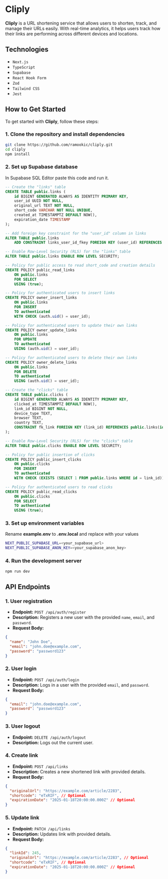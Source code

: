 # Cliply

**Cliply** is a URL shortening service that allows users to shorten, track, and manage their URLs easily. With real-time analytics, it helps users track how their links are performing across different devices and locations.

## Technologies

- `Next.js`
- `TypeScript`
- `Supabase`
- `React Hook Form`
- `Zod`
- `Tailwind CSS`
- `Jest`

## How to Get Started

To get started with **Cliply**, follow these steps:

### 1. Clone the repository and install dependencies

```bash
git clone https://github.com/ramookic/cliply.git
cd cliply
npm install
```

### 2. Set up Supabase database

In Supabase SQL Editor paste this code and run it.

```sql
-- Create the "links" table
CREATE TABLE public.links (
    id BIGINT GENERATED ALWAYS AS IDENTITY PRIMARY KEY,
    user_id UUID NOT NULL,
    original_url TEXT NOT NULL,
    short_code VARCHAR NOT NULL UNIQUE,
    created_at TIMESTAMPTZ DEFAULT NOW(),
    expiration_date TIMESTAMP
);

-- Add foreign key constraint for the "user_id" column in links
ALTER TABLE public.links
    ADD CONSTRAINT links_user_id_fkey FOREIGN KEY (user_id) REFERENCES auth.users(id);

-- Enable Row-Level Security (RLS) for the "links" table
ALTER TABLE public.links ENABLE ROW LEVEL SECURITY;

-- Policy for public access to read short_code and creation details
CREATE POLICY public_read_links
    ON public.links
    FOR SELECT
    USING (true);

-- Policy for authenticated users to insert links
CREATE POLICY owner_insert_links
    ON public.links
    FOR INSERT
    TO authenticated
    WITH CHECK (auth.uid() = user_id);

-- Policy for authenticated users to update their own links
CREATE POLICY owner_update_links
    ON public.links
    FOR UPDATE
    TO authenticated
    USING (auth.uid() = user_id);

-- Policy for authenticated users to delete their own links
CREATE POLICY owner_delete_links
    ON public.links
    FOR DELETE
    TO authenticated
    USING (auth.uid() = user_id);

-- Create the "clicks" table
CREATE TABLE public.clicks (
    id BIGINT GENERATED ALWAYS AS IDENTITY PRIMARY KEY,
    clicked_at TIMESTAMPTZ DEFAULT NOW(),
    link_id BIGINT NOT NULL,
    device_type TEXT,
    browser TEXT,
    country TEXT,
    CONSTRAINT fk_link FOREIGN KEY (link_id) REFERENCES public.links(id) ON DELETE CASCADE
);

-- Enable Row-Level Security (RLS) for the "clicks" table
ALTER TABLE public.clicks ENABLE ROW LEVEL SECURITY;

-- Policy for public insertion of clicks
CREATE POLICY public_insert_clicks
    ON public.clicks
    FOR INSERT
    TO authenticated
    WITH CHECK (EXISTS (SELECT 1 FROM public.links WHERE id = link_id));

-- Policy for authenticated users to read clicks
CREATE POLICY public_read_clicks
    ON public.clicks
    FOR SELECT
    TO authenticated
    USING (true);

```

### 3. Set up environment variables

Rename **example.env** to **.env.local** and replace with your values

```bash
NEXT_PUBLIC_SUPABASE_URL=<your_supabase_url>
NEXT_PUBLIC_SUPABASE_ANON_KEY=<your_supabase_anon_key>
```

### 4. Run the development server

```bash
npm run dev
```

## API Endpoints

### 1. User registration

- **Endpoint:** `POST /api/auth/register`
- **Description:** Registers a new user with the provided `name`, `email`, and `password`.
- **Request Body:**

```json
{
  "name": "John Doe",
  "email": "john.doe@example.com",
  "password": "password123"
}
```

### 2. User login

- **Endpoint:** `POST /api/auth/login`
- **Description:** Logs in a user with the provided `email`, and `password`.
- **Request Body:**

```json
{
  "email": "john.doe@example.com",
  "password": "password123"
}
```

### 3. User logout

- **Endpoint:** `DELETE /api/auth/logout`
- **Description:** Logs out the current user.

### 4. Create link

- **Endpoint:** `POST /api/links`
- **Description:** Creates a new shortened link with provided details.
- **Request Body:**

```json
{
  "originalUrl": "https://example.com/article/2283",
  "shortcode": "eTxRIF", // Optional
  "expirationDate": "2025-01-18T20:00:00.000Z" // Optional
}
```

### 5. Update link

- **Endpoint:** `PATCH /api/links`
- **Description:** Updates link with provided details.
- **Request Body:**

```json
{
  "linkId": 245,
  "originalUrl": "https://example.com/article/2283", // Optional
  "shortcode": "eTxRIF", // Optional
  "expirationDate": "2025-01-18T20:00:00.000Z" // Optional
}
```
